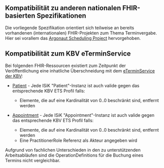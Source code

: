## Kompatibilität zu anderen nationalen FHIR-basierten Spezifikationen

Die vorliegende Spezifikation orientiert sich teilweise an bereits vorhandenen (internationalen) FHIR-Projekten zum Thema Terminvergabe. Hier sei vorallem das [Argonaut Scheduling Project](http://fhir.org/guides/argonaut/scheduling/) hervorgehoben.

## Kompatibilität zum KBV eTerminService

Bei folgenden FHIR-Ressourcen existiert zum Zeitpunkt der Veröffentlichung eine inhatliche Überschneidung mit dem [eTerminService der KBV](https://simplifier.net/eTerminservice-R4/~introduction):

* [Patient](https://simplifier.net/eterminservice-r4/patientets) - Jede ISiK "Patient"-Instanz ist auch valide gegen das entsprechende KBV ETS Profil falls:
  * Elemente, die auf eine Kardinalität von 0..0 beschränkt sind, entfernt werden

* [Appointment](https://simplifier.net/eterminservice-r4/appointmentets-duplicate-2) - Jede ISiK "Appointment"-Instanz ist auch valide gegen das entsprechende KBV ETS Profil falls:
  * Elemente, die auf eine Kardinalität von 0..0 beschränkt sind, entfernt werden
  * Eine PractitionerRole Referenz als Akteur angegeben wird

Aufgrund von fachlichen Unterschieden in den zu unterstützenden Arbeitsabläufen sind die OperationDefinitions für die Buchung eines Termins nicht vergleichbar.